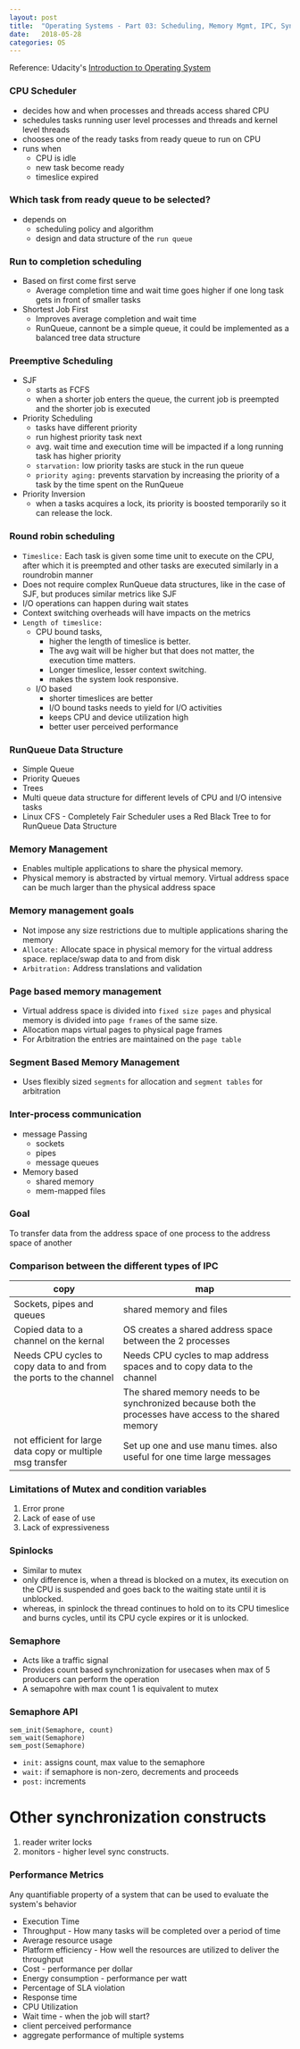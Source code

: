 ```yaml
---
layout: post
title:  "Operating Systems - Part 03: Scheduling, Memory Mgmt, IPC, Synchronization and Preformance"
date:   2018-05-28
categories: OS
---
```




Reference: Udacity's [Introduction to Operating System](https://classroom.udacity.com/courses/ud923)

### CPU Scheduler
* decides how and when processes and threads access shared CPU
* schedules tasks running user level processes and threads and kernel level threads
* chooses one of the ready tasks from ready queue to run on CPU
* runs when 
    * CPU is idle
    * new task become ready
    * timeslice expired 
    
### Which task from ready queue to be selected?
* depends on 
    * scheduling policy and algorithm
    * design and data structure of the `run queue`

### Run to completion scheduling
* Based on first come first serve
    * Average completion time and wait time goes higher if one long task gets in front of smaller tasks
* Shortest Job First
    * Improves average completion and wait time
    * RunQueue, cannont be a simple queue, it could be implemented as a balanced tree data structure

### Preemptive Scheduling
* SJF
    * starts as FCFS
    * when a shorter job enters the queue, the current job is preempted and the shorter job is executed
* Priority Scheduling
    * tasks have different priority
    * run highest priority task next 
    * avg. wait time and execution time will be impacted if a long running task has higher priority
    * `starvation:` low priority tasks are stuck in the run queue
    * `priority aging:` prevents starvation by increasing the priority of a task by the time spent on the RunQueue
* Priority Inversion
    * when a tasks acquires a lock, its priority is boosted temporarily so it can release the lock.

### Round robin scheduling
* `Timeslice:` Each task is given some time unit to execute on the CPU, after which it is preempted and other tasks are executed similarly in a roundrobin manner
* Does not require complex RunQueue data structures, like in the case of SJF, but produces similar metrics like SJF
* I/O operations can happen during wait states
* Context switching overheads will have impacts on the metrics
* `Length of timeslice:`
    * CPU bound tasks, 
        * higher the length of timeslice is better. 
        * The avg wait will be higher but that does not matter, the execution time matters. 
        * Longer timeslice, lesser context switching.
        * makes the system look responsive.
    * I/O based 
        * shorter timeslices are better
        * I/O bound tasks needs to yield for I/O activities
        * keeps CPU and device utilization high
        * better user perceived performance

### RunQueue Data Structure
* Simple Queue
* Priority Queues
* Trees
* Multi queue data structure for different levels of CPU and I/O intensive tasks
* Linux CFS - Completely Fair Scheduler uses a Red Black Tree to for RunQueue Data Structure

### Memory Management
* Enables multiple applications to share the physical memory. 
* Physical memory is abstracted by virtual memory. Virtual address space can be much larger than the physical address space

### Memory management goals
* Not impose any size restrictions due to multiple applications sharing the memory
* `Allocate:` Allocate space in physical memory for the virtual address space. replace/swap data to and from disk
* `Arbitration:` Address translations and validation

### Page based memory management
* Virtual address space is divided into `fixed size pages` and physical memory is divided into `page frames` of the same size.
* Allocation maps virtual pages to physical page frames 
* For Arbitration the entries are maintained on the `page table`

### Segment Based Memory Management
* Uses flexibly sized `segments` for allocation and `segment tables` for arbitration


### Inter-process communication
* message Passing
    * sockets
    * pipes
    * message queues
* Memory based
    * shared memory
    * mem-mapped files
    
### Goal
To transfer data from the address space of one process to the address space of another

### Comparison between the different types of IPC

|copy|map|
|---|---|
|Sockets, pipes and queues | shared memory and files|
|Copied data to a channel on the kernal | OS creates a shared address space between the 2 processes|
|Needs CPU cycles to copy data to and from the ports to the channel | Needs CPU cycles to map address spaces and to copy data to the channel|
| | The shared memory needs to be synchronized because both the processes have access to the shared memory|
| not efficient for large data copy or multiple msg transfer | Set up one and use manu times. also useful for one time large messages|

### Limitations of Mutex and condition variables
1. Error prone
2. Lack of ease of use
3. Lack of expressiveness

### Spinlocks
* Similar to mutex
* only difference is, when a thread is blocked on a mutex, its execution on the CPU is suspended and goes back to the waiting state until it is unblocked.
* whereas, in spinlock the thread continues to hold on to its CPU timeslice and burns cycles, until its CPU cycle expires or it is unlocked.

### Semaphore
* Acts like a traffic signal
* Provides count based synchronization for usecases when max of 5 producers can perform the operation
* A semapohre with max count 1 is equivalent to mutex 

### Semaphore API
```angular2html
sem_init(Semaphore, count)
sem_wait(Semaphore)
sem_post(Semaphore)
```   
* `init:` assigns count, max value to the semaphore
* `wait:` if semaphore is non-zero, decrements and proceeds
* `post:` increments

# Other synchronization constructs
1. reader writer locks
2. monitors - higher level sync constructs.  

### Performance Metrics
Any quantifiable property of a system that can be used to evaluate the system's behavior
* Execution Time
* Throughput - How many tasks will be completed over a period of time
* Average resource usage
* Platform efficiency - How well the resources are utilized to deliver the throughput
* Cost - performance per dollar
* Energy consumption - performance per watt
* Percentage of SLA violation
* Response time
* CPU Utilization
* Wait time - when the job will start?
* client perceived performance
* aggregate performance of multiple systems

